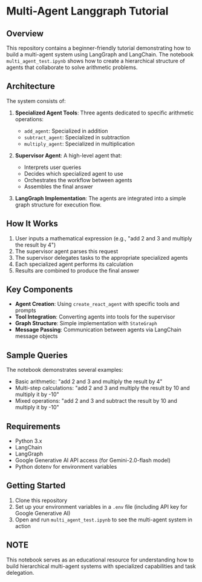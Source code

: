 # Multi-Agent Langgraph Tutorial

## Overview
This repository contains a beginner-friendly tutorial demonstrating how to build a multi-agent system using LangGraph and LangChain. The notebook `multi_agent_test.ipynb` shows how to create a hierarchical structure of agents that collaborate to solve arithmetic problems.

## Architecture
The system consists of:

1. **Specialized Agent Tools**: Three agents dedicated to specific arithmetic operations:
   - `add_agent`: Specialized in addition
   - `subtract_agent`: Specialized in subtraction
   - `multiply_agent`: Specialized in multiplication

2. **Supervisor Agent**: A high-level agent that:
   - Interprets user queries
   - Decides which specialized agent to use
   - Orchestrates the workflow between agents
   - Assembles the final answer

3. **LangGraph Implementation**: The agents are integrated into a simple graph structure for execution flow.

## How It Works
1. User inputs a mathematical expression (e.g., "add 2 and 3 and multiply the result by 4")
2. The supervisor agent parses this request
3. The supervisor delegates tasks to the appropriate specialized agents
4. Each specialized agent performs its calculation
5. Results are combined to produce the final answer

## Key Components
- **Agent Creation**: Using `create_react_agent` with specific tools and prompts
- **Tool Integration**: Converting agents into tools for the supervisor
- **Graph Structure**: Simple implementation with `StateGraph`
- **Message Passing**: Communication between agents via LangChain message objects

## Sample Queries
The notebook demonstrates several examples:
- Basic arithmetic: "add 2 and 3 and multiply the result by 4"
- Multi-step calculations: "add 2 and 3 and multiply the result by 10 and multiply it by -10"
- Mixed operations: "add 2 and 3 and subtract the result by 10 and multiply it by -10"

## Requirements
- Python 3.x
- LangChain
- LangGraph
- Google Generative AI API access (for Gemini-2.0-flash model)
- Python dotenv for environment variables

## Getting Started
1. Clone this repository
2. Set up your environment variables in a `.env` file (including API key for Google Generative AI)
3. Open and run `multi_agent_test.ipynb` to see the multi-agent system in action


## NOTE
This notebook serves as an educational resource for understanding how to build hierarchical multi-agent systems with specialized capabilities and task delegation.
